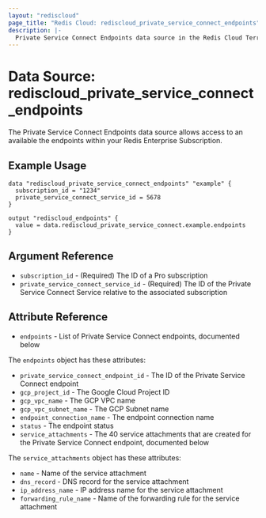 ```yaml
---
layout: "rediscloud"
page_title: "Redis Cloud: rediscloud_private_service_connect_endpoints"
description: |-
  Private Service Connect Endpoints data source in the Redis Cloud Terraform provider.
---
```


# Data Source: rediscloud_private_service_connect_endpoints

The Private Service Connect Endpoints data source allows access to an available the endpoints within your Redis Enterprise Subscription.

## Example Usage

```hcl
data "rediscloud_private_service_connect_endpoints" "example" {
  subscription_id = "1234"
  private_service_connect_service_id = 5678
}

output "rediscloud_endpoints" {
  value = data.rediscloud_private_service_connect.example.endpoints
}
```

## Argument Reference

* `subscription_id` - (Required) The ID of a Pro subscription
* `private_service_connect_service_id` - (Required) The ID of the Private Service Connect Service relative to the associated subscription

## Attribute Reference

* `endpoints` - List of Private Service Connect endpoints, documented below

The `endpoints` object has these attributes:

* `private_service_connect_endpoint_id` - The ID of the Private Service Connect endpoint
* `gcp_project_id` - The Google Cloud Project ID
* `gcp_vpc_name` - The GCP VPC name
* `gcp_vpc_subnet_name` - The GCP Subnet name
* `endpoint_connection_name` - The endpoint connection name
* `status` - The endpoint status
* `service_attachments` - The 40 service attachments that are created for the Private Service Connect endpoint, documented below

The `service_attachments` object has these attributes:

* `name` - Name of the service attachment
* `dns_record` - DNS record for the service attachment
* `ip_address_name` - IP address name for the service attachment
* `forwarding_rule_name` - Name of the forwarding rule for the service attachment
